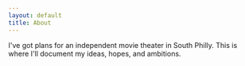 ```yaml
---
layout: default
title: About
---
```


I've got plans for an independent movie theater in South Philly. This is where I'll document my ideas, hopes, and ambitions.